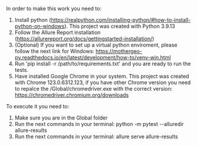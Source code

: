 In order to make this work you need to:
1. Install python (https://realpython.com/installing-python/#how-to-install-python-on-windows). This project was created with Python 3.9.13
2. Follow the Allure Report installation (https://allurereport.org/docs/gettingstarted-installation/)
3. (Optional) If you want to set up a virtual python enviroment, please follow the next link for Windows: https://mothergeo-py.readthedocs.io/en/latest/development/how-to/venv-win.html
4. Run 'pip install -r /path/to/requirements.txt' and you are ready to run the tests. 
5. Have installed Google Chrome in your system. This project was created with Chrome 123.0.6312.123, if you have other Chrome version you need to repalce the /Global/chromedriver.exe with the correct version: https://chromedriver.chromium.org/downloads

To execute it you need to:
1. Make sure you are in the Global folder
2. Run the next commands in your terminal: python -m pytest --alluredir allure-results
3. Run the next commands in your terminal: allure serve allure-results